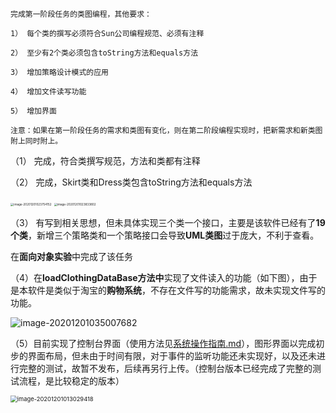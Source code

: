 ```
完成第一阶段任务的类图编程，其他要求：

1） 每个类的撰写必须符合Sun公司编程规范、必须有注释

2） 至少有2个类必须包含toString方法和equals方法

3） 增加策略设计模式的应用

4） 增加文件读写功能

5） 增加界面

注意：如果在第一阶段任务的需求和类图有变化，则在第二阶段编程实现时，把新需求和新类图附上同时附上。
```

（1） 完成，符合类撰写规范，方法和类都有注释

（2） 完成，Skirt类和Dress类包含toString方法和equals方法

<img src="C:\Users\hongzhifenghahaha\AppData\Roaming\Typora\typora-user-images\image-20201201023754152.png" alt="image-20201201023754152" style="zoom: 33%;" />



<img src="C:\Users\hongzhifenghahaha\AppData\Roaming\Typora\typora-user-images\image-20201201023833802.png" alt="image-20201201023833802" style="zoom: 33%;" />



（3） 有写到相关思想，但未具体实现三个类一个接口，主要是该软件已经有了**19个类**，新增三个策略类和一个策略接口会导致**UML类图**过于庞大，不利于查看。

在**面向对象实验**中完成了该任务



（4）在**loadClothingDataBase方法中**实现了文件读入的功能（如下图），由于是本软件是类似于淘宝的**购物系统**，不存在文件写的功能需求，故未实现文件写的功能。

![image-20201201035007682](C:\Users\hongzhifenghahaha\AppData\Roaming\Typora\typora-user-images\image-20201201035007682.png)



（5）目前实现了控制台界面（使用方法见[系统操作指南.md](系统操作指南.md)），图形界面以完成初步的界面布局，但未由于时间有限，对于事件的监听功能还未实现好，以及还未进行完整的测试，故暂不发布，后续再另行上传。（控制台版本已经完成了完整的测试流程，是比较稳定的版本）

<img src="C:\Users\hongzhifenghahaha\AppData\Roaming\Typora\typora-user-images\image-20201201013029418.png" alt="image-20201201013029418" style="zoom: 67%;" />

